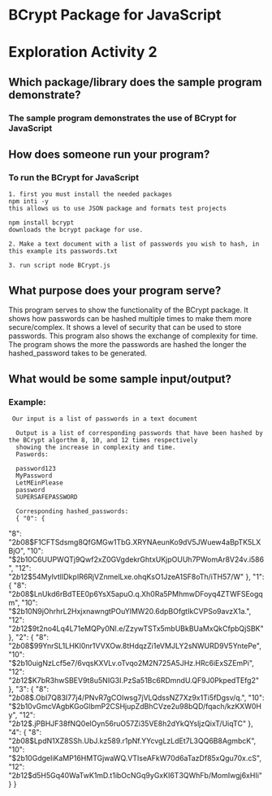 # BCrypt Package for JavaScript
# Exploration Activity 2
##  Which package/library does the sample program demonstrate? 
### The sample program demonstrates the use of BCrypt for JavaScript
##  How does someone run your program?
### To run the BCrypt for JavaScript
    1. first you must install the needed packages
    npm inti -y
    this allows us to use JSON package and formats test projects

    npm install bcrypt
    downloads the bcrypt package for use.

    2. Make a text document with a list of passwords you wish to hash, in this example its passwords.txt
    
    3. run script node BCrypt.js

##  What purpose does your program serve? 
   This program serves to show the functionality of the BCrypt package. It shows how passwords can be hashed multiple times
   to make them more secure/complex. It shows a level of security that can be used to store passwords. This program also shows
   the exchange of complexity for time. The program shows the more the passwords are hashed the longer the hashed_password takes
   to be generated. 
##  What would be some sample input/output?
### Example:
     
     Our input is a list of passwords in a text document
     
      Output is a list of corresponding passwords that have been hashed by the BCrypt algorthm 8, 10, and 12 times respectively
      showing the increase in complexity and time. 
      Paswords: 
      
      password123
      MyPassword
      LetMEinPlease
      password
      SUPERSAFEPASSWORD

      Corresponding hashed_passwords:
      { "0": {
  "8": "$2b$08$F1CFTSdsmg8QfGMGw1TbG.XRYNAeunKo9dV5JWuew4aBpTK5LXBjO",
  "10": "$2b$10$C6UUPWQTj9Qwf2xZ0GVgdekrGhtxUKjpOUUh7PWomAr8V24v.i586",
  "12": "$2b$12$54MylvtIIDkpIR6RjVZnmelLxe.ohqKsO1JzeA1SF8oTh/iTH57/W"
 },
 "1": {
  "8": "$2b$08$LnUkd6rBdTEE0p6YsX5apuO.q.Xh0Ra5PMhmwDFoyq4ZTWFSEogqm",
  "10": "$2b$10$N9jOhrhrL2HxjxnawngtPOuYlMW20.6dpBOfgtIkCVPSo9avzX1a.",
  "12": "$2b$12$9t2no4Lq4L71eMQPy0NI.e/ZzywTSTx5mbUBkBUaMxQkCfpbQjSBK"
 },
 "2": {
  "8": "$2b$08$99YnrSL1LHKI0nr1VVXOw.8tHdqzZi1eVMJLY2sNWURD9V5YntePe",
  "10": "$2b$10$uigNzLcf5e7/6vqsKXVLv.oTvqo2M2N725A5JHz.HRc6iExSZEmPi",
  "12": "$2b$12$K7bR3hwSBEV9t8u5NIG3I.PzSa51Bc6RDmndU.QF9J0PkpedTEfg2"
 },
 "3": {
  "8": "$2b$08$.ObI7Q83I77j4/PNvR7gCOIwsg7jVLQdssNZ7Xz9x1Ti5fDgsv/q.",
  "10": "$2b$10$vGmcVAgbKGoGlbmP2CSHjupZdBhCVze2u98bQD/fqach/kzKXW0Hy",
  "12": "$2b$12$.jPBHJF38fNQ0elOyn56ruO57Zi35VE8h2dYkQYsljzQixT/UiqTC"
 },
 "4": {
  "8": "$2b$08$LpdN1XZ8SSh.UbJ.kz589.r1pNf.YYcvgLzLdEt7L3QQ6B8AgmbcK",
  "10": "$2b$10$GdgeIiKaMP16HMTGjwaWQ.VTIseAFkW70d6aTazDf85xQgu70x.cS",
  "12": "$2b$12$d5H5Gq40WaTwK1mD.t1ibOcNGq9yGxKI6T3QWhFb/MomIwgj6xHIi"
 }
}
      
